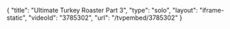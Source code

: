 {
    "title": "Ultimate Turkey Roaster Part 3",
    "type": "solo",
    "layout": "iframe-static",
    "videoId": "3785302",
    "url": "\/tvpembed\/3785302"
}